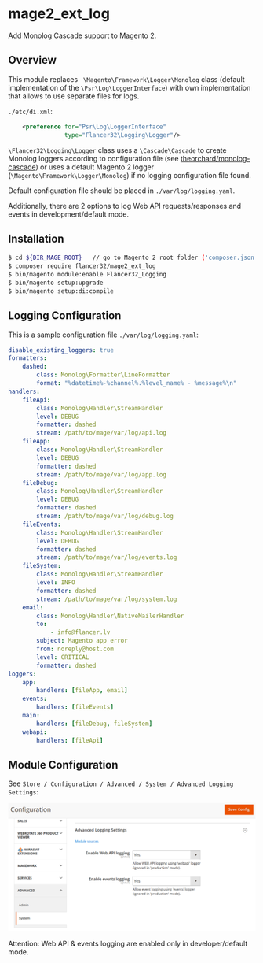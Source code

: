 # mage2_ext_log

Add Monolog Cascade support to Magento 2.

## Overview

This module replaces ` \Magento\Framework\Logger\Monolog` class 
(default implementation of the `\Psr\Log\LoggerInterface`) with own implementation that allows to use separate files
for logs.

`./etc/di.xml`:

```xml
    <preference for="Psr\Log\LoggerInterface"
                type="Flancer32\Logging\Logger"/>
```

`\Flancer32\Logging\Logger` class uses a `\Cascade\Cascade` to create Monolog loggers according to 
configuration file (see [theorchard/monolog-cascade](https://github.com/theorchard/monolog-cascade)) or
uses a default Magento 2 logger (`\Magento\Framework\Logger\Monolog`) if no logging configuration
file found.

Default configuration file should be placed in `./var/log/logging.yaml`.

Additionally, there are 2 options to log Web API requests/responses and events in development/default mode.


## Installation

```bash
$ cd ${DIR_MAGE_ROOT}   // go to Magento 2 root folder ('composer.json' file should be placed there)
$ composer require flancer32/mage2_ext_log
$ bin/magento module:enable Flancer32_Logging
$ bin/magento setup:upgrade
$ bin/magento setup:di:compile

```


## Logging Configuration

This is a sample configuration file `./var/log/logging.yaml`:

```yaml
disable_existing_loggers: true
formatters:
    dashed:
        class: Monolog\Formatter\LineFormatter
        format: "%datetime%-%channel%.%level_name% - %message%\n"
handlers:
    fileApi:
        class: Monolog\Handler\StreamHandler
        level: DEBUG
        formatter: dashed
        stream: /path/to/mage/var/log/api.log
    fileApp:
        class: Monolog\Handler\StreamHandler
        level: DEBUG
        formatter: dashed
        stream: /path/to/mage/var/log/app.log
    fileDebug:
        class: Monolog\Handler\StreamHandler
        level: DEBUG
        formatter: dashed
        stream: /path/to/mage/var/log/debug.log
    fileEvents:
        class: Monolog\Handler\StreamHandler
        level: DEBUG
        formatter: dashed
        stream: /path/to/mage/var/log/events.log
    fileSystem:
        class: Monolog\Handler\StreamHandler
        level: INFO
        formatter: dashed
        stream: /path/to/mage/var/log/system.log
    email:
        class: Monolog\Handler\NativeMailerHandler
        to:
            - info@flancer.lv
        subject: Magento app error
        from: noreply@host.com
        level: CRITICAL
        formatter: dashed
loggers:
    app:
        handlers: [fileApp, email]
    events:
        handlers: [fileEvents]
    main:
        handlers: [fileDebug, fileSystem]
    webapi:
        handlers: [fileApi]
```


## Module Configuration

See `Store / Configuration / Advanced / System / Advanced Logging Settings`:

![image](./etc/docs/img/store_config.png)

Attention: Web API & events logging are enabled only in developer/default mode.